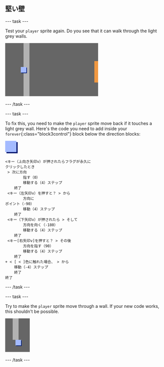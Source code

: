 ## 堅い壁

\--- task \---

Test your `player` sprite again. Do you see that it can walk through the light grey walls.

![screenshot](images/world-walls.png)

\--- /task \---

\--- task \---

To fix this, you need to make the `player` sprite move back if it touches a light grey wall. Here's the code you need to add inside your `forever`{:class="block3control"} block below the direction blocks:

![player](images/player.png)

```blocks3
<キー（上向き矢印v）が押されたらフラグが永久に
クリックしたとき
 > 次に方向
        指す（0）
        移動する（4）ステップ
    終了
 <キー（左矢印v）を押すと？ > から
        方向に
ポイント（-90）
        移動（4）ステップ
    終了
 <キー（下矢印v）が押されたら > そして
        方向を向く（-180）
        移動する（4）ステップ
    終了
 <キー[右矢印v]を押すと？ > その後
        方向を指す（90）
        移動する（4）ステップ
    終了
+ < [ < ]色に触れた場合、 > から
    移動（-4）ステップ
    終了
終了
```

\--- /task \---

\--- task \---

Try to make the `player` sprite move through a wall. If your new code works, this shouldn't be possible.

![screenshot](images/world-walls-test.png)

\--- /task \---